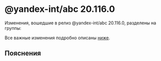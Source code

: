 # @yandex-int/abc 20.116.0

<!-- ЧЕЛОВЕЧЕСКОЕ ВСТУПЛЕНИЕ -->

Изменения, вошедшие в релиз @yandex-int/abc 20.116.0, разделены на группы:

Все важные изменения подробно описаны [ниже](#Пояснения).

## Пояснения

